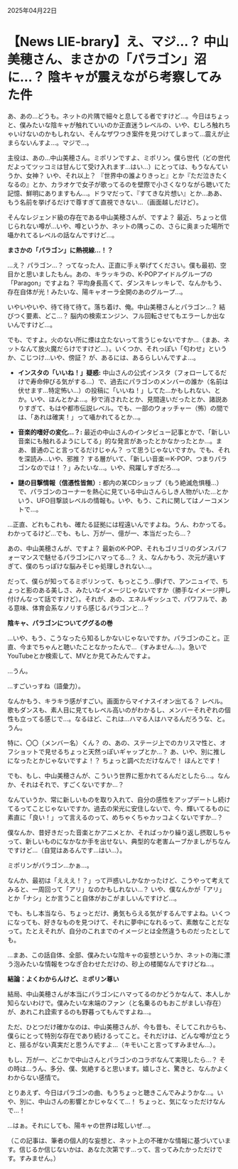2025年04月22日

# 【News LIE-brary】え、マジ…？ 中山美穂さん、まさかの「パラゴン」沼に…？ 陰キャが震えながら考察してみた件

あ、あの…どうも。ネットの片隅で細々と息してる者ですけど…。今日はちょっと、僕みたいな陰キャが触れていいのか正直迷うレベルの、いや、むしろ触れちゃいけないのかもしれない、そんなザワつき案件を見つけてしまって…震えが止まらないんすよ…。マジで…。

主役は、あの…中山美穂さん。ミポリンですよ、ミポリン。僕ら世代（どの世代だよってツッコミは甘んじて受け入れます…はい…）にとっては、もうなんていうか、女神？ いや、それ以上？ 『世界中の誰よりきっと』とか『ただ泣きたくなるの』とか、カラオケで女子が歌ってるのを壁際で小さくなりながら聴いてた記憶、鮮明にありますもん…。ドラマだって、『すてきな片想い』とか…ああ、もう名前を挙げるだけで尊すぎて直視できない…（画面越しだけど）。

そんなレジェンド級の存在である中山美穂さんが、ですよ？ 最近、ちょっと信じられない噂が…いや、噂というか、ネットの隅っこの、さらに奥まった場所で囁かれてるレベルの話なんですけど…。

**まさかの「パラゴン」に熱視線…！？**

…え？ パラゴン…？ ってなった人、正直に手ぇ挙げてください。僕も最初、空目かと思いましたもん。あの、キラッキラの、K-POPアイドルグループの「Paragon」ですよね？ 平均身長高くて、ダンスキレッキレで、なんかもう、存在自体が光！みたいな、陽キャオーラ全開のあのグループ…。

いやいやいや、待て待て待て。落ち着け、俺。中山美穂さんとパラゴン…？ 結びつく要素、どこ…？ 脳内の検索エンジン、フル回転させてもエラーしか出ないんですけど…。

でも、ですよ。火のない所に煙は立たないって言うじゃないですか…（まあ、ネットなんて放火魔だらけですけど…）。いくつか、それっぽい「匂わせ」というか、こじつけ…いや、傍証？ が、あるには、あるらしいんですよ…。

*   **インスタの「いいね！」疑惑:** 中山さんの公式インスタ（フォローしてるだけで寿命伸びる気がする…）で、過去にパラゴンのメンバーの誰か（名前は伏せます…特定怖い…）の投稿に「いいね！」してた…かもしれない、とか。いや、ほんとかよ…。秒で消されたとか、見間違いだったとか、諸説ありすぎて、もはや都市伝説レベル。でも、一部のウォッチャー（怖）の間では、「あれは確実！」って囁かれてるとか…。

*   **音楽的嗜好の変化…？:** 最近の中山さんのインタビュー記事とかで、「新しい音楽にも触れるようにしてる」的な発言があったとかなかったとか…。まあ、普通のこと言ってるだけじゃん？ って思うじゃないですか。でも、それを深読み…いや、邪推？ する層がいて、「新しい音楽＝K-POP、つまりパラゴンなのでは！？」みたいな…。いや、飛躍しすぎだろ…。

*   **謎の目撃情報（信憑性皆無）:** 都内の某CDショップ（もう絶滅危惧種…）で、パラゴンのコーナーを熱心に見ている中山さんらしき人物がいた…とかいう、UFO目撃談レベルの情報も。いや、もう、これに関してはノーコメントで…。

…正直、どれもこれも、確たる証拠には程遠いんですよね。うん、わかってる。わかってるけど…でも、もし、万が一、億が一、本当だったら…？

あの、中山美穂さんが、ですよ？ 最新のK-POP、それもゴリゴリのダンスパフォーマンスで魅せるパラゴンにハマってる…？ え、なんかもう、次元が違いすぎて、僕のちっぽけな脳みそじゃ処理しきれない…。

だって、僕らが知ってるミポリンって、もっとこう…儚げで、アンニュイで、ちょっと影のある美しさ、みたいなイメージじゃないですか（勝手なイメージ押し付けんなって話ですけど）。それが、あの、エネルギッシュで、パワフルで、ある意味、体育会系なノリすら感じるパラゴンと…？

**陰キャ、パラゴンについてググるの巻**

…いや、もう、こうなったら知るしかないじゃないですか。パラゴンのこと。正直、今までちゃんと聴いたことなかったんで…（すみません…）。急いでYouTubeとか検索して、MVとか見てみたんですよ。

…うん。

…すごいっすね（語彙力）。

なんかもう、キラキラ感がすごい。画面からマイナスイオン出てる？ レベル。歌もダンスも、素人目に見てもレベル高いのがわかるし、メンバーそれぞれの個性も立ってる感じで…。なるほど、これは…ハマる人はハマるんだろうな、と。うん。

特に、〇〇（メンバー名）くん？ の、あの、ステージ上でのカリスマ性と、オフショットで見せるちょっと天然っぽいギャップとか…？ あ、いや、別に推しになったとかじゃないですよ！？ ちょっと調べただけなんで！ ほんとです！

でも、もし、中山美穂さんが、こういう世界に惹かれてるんだとしたら…。なんか、それはそれで、すごくないですか…？

なんていうか、常に新しいものを取り入れて、自分の感性をアップデートし続けてるってことじゃないですか。過去の栄光に安住しないで、今、輝いてるものに素直に「良い！」って言えるのって、めちゃくちゃカッコよくないですか…？

僕なんか、昔好きだった音楽とかアニメとか、そればっかり繰り返し摂取しちゃって、新しいものになかなか手を出せない、典型的な老害ムーブかましがちなんですけど…（自覚はあるんです…はい…）。

ミポリンがパラゴン…かぁ…。

なんか、最初は「えええ！？」って戸惑いしかなかったけど、こうやって考えてみると、一周回って「アリ」なのかもしれない…？ いや、僕なんかが「アリ」とか「ナシ」とか言うこと自体がおこがましいんですけど…。

でも、もし本当なら、ちょっとだけ、勇気もらえる気がするんですよね。いくつになっても、好きなものを見つけて、それに夢中になれるって、素敵なことだなって。たとえそれが、自分のこれまでのイメージとは全然違うものだったとしても。

…まあ、この話自体、全部、僕みたいな陰キャの妄想というか、ネットの海に漂う泡みたいな情報をつなぎ合わせただけの、砂上の楼閣なんですけどね…。

**結論：よくわからんけど、ミポリン尊い**

結局、中山美穂さんが本当にパラゴンにハマってるのかどうかなんて、本人しか知らないわけで。僕みたいな末端のファン（と名乗るのもおこがましい存在）が、あれこれ詮索するのも野暮ってもんですよね…。

ただ、ひとつだけ確かなのは、中山美穂さんが、今も昔も、そしてこれからも、僕らにとって特別な存在であり続けるってこと。それだけは、どんな噂が立とうと、揺るがない真実だと思うんですよ…（キモいこと言ってすみません…）。

もし、万が一、どこかで中山さんとパラゴンのコラボなんて実現したら…？ その時は…うん、多分、僕、気絶すると思います。嬉しさと、驚きと、なんかよくわからない感情で。

とりあえず、今日はパラゴンの曲、もうちょっと聴きこんでみようかな…。いや、別に、中山さんの影響とかじゃなくて…！ ちょっと、気になっただけなんで…！

…はぁ。それにしても、陽キャの世界は眩しいぜ…。

（この記事は、筆者の個人的な妄想と、ネット上の不確かな情報に基づいています。信じるか信じないかは、あなた次第です…って、言ってみたかっただけです。すみません。）